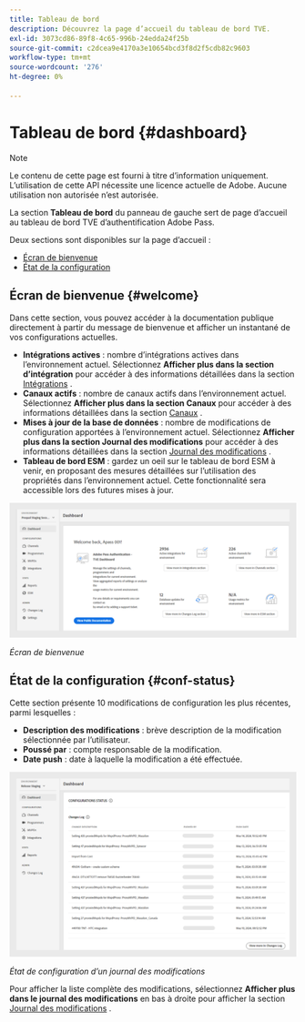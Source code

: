 ```yaml
---
title: Tableau de bord
description: Découvrez la page d’accueil du tableau de bord TVE.
exl-id: 3073cd86-89f8-4c65-996b-24edda24f25b
source-git-commit: c2dcea9e4170a3e10654bcd3f8d2f5cdb82c9603
workflow-type: tm+mt
source-wordcount: '276'
ht-degree: 0%

---
```


# Tableau de bord {#dashboard}

>[!NOTE]
>
>Le contenu de cette page est fourni à titre d’information uniquement. L’utilisation de cette API nécessite une licence actuelle de Adobe. Aucune utilisation non autorisée n’est autorisée.

La section **Tableau de bord** du panneau de gauche sert de page d’accueil au tableau de bord TVE d’authentification Adobe Pass.

Deux sections sont disponibles sur la page d’accueil :

* [Écran de bienvenue](#welcome-screen)
* [État de la configuration](#configuration-status)

## Écran de bienvenue {#welcome}

Dans cette section, vous pouvez accéder à la documentation publique directement à partir du message de bienvenue et afficher un instantané de vos configurations actuelles.

* **Intégrations actives** : nombre d’intégrations actives dans l’environnement actuel. Sélectionnez **Afficher plus dans la section d’intégration** pour accéder à des informations détaillées dans la section [Intégrations](tve-dashboard-integrations.md) .
* **Canaux actifs** : nombre de canaux actifs dans l’environnement actuel. Sélectionnez **Afficher plus dans la section Canaux** pour accéder à des informations détaillées dans la section [Canaux](tve-dashboard-channels.md) .
* **Mises à jour de la base de données** : nombre de modifications de configuration apportées à l’environnement actuel. Sélectionnez **Afficher plus dans la section Journal des modifications** pour accéder à des informations détaillées dans la section [Journal des modifications](tve-dashboard-changes-log.md) .
* **Tableau de bord ESM** : gardez un oeil sur le tableau de bord ESM à venir, en proposant des mesures détaillées sur l’utilisation des propriétés dans l’environnement actuel. Cette fonctionnalité sera accessible lors des futures mises à jour.

![Écran de bienvenue](assets/welcome-screen.png)

*Écran de bienvenue*

## État de la configuration {#conf-status}

Cette section présente 10 modifications de configuration les plus récentes, parmi lesquelles :

* **Description des modifications** : brève description de la modification sélectionnée par l’utilisateur.
* **Poussé par** : compte responsable de la modification.
* **Date push** : date à laquelle la modification a été effectuée.

![État de configuration d’un journal des modifications](assets/configuration-status.png)

*État de configuration d’un journal des modifications*

Pour afficher la liste complète des modifications, sélectionnez **Afficher plus dans le journal des modifications** en bas à droite pour afficher la section [Journal des modifications](tve-dashboard-changes-log.md) .

